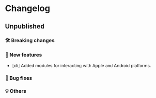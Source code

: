# Changelog

## Unpublished

### 🛠 Breaking changes

### 🎉 New features

- [cli] Added modules for interacting with Apple and Android platforms.

### 🐛 Bug fixes

### 💡 Others
